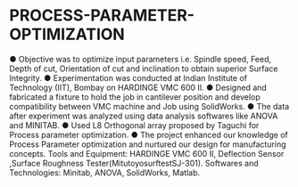 # PROCESS-PARAMETER-OPTIMIZATION
● Objective was to optimize input parameters i.e. Spindle speed, Feed, Depth of cut, Orientation of cut and inclination to obtain superior Surface Integrity. ● Experimentation was conducted at Indian Institute of Technology (IIT), Bombay on HARDINGE VMC 600 II. ● Designed and fabricated a fixture to hold the job in cantilever position and develop compatibility between VMC machine and Job using SolidWorks. ● The data after experiment was analyzed using data analysis softwares like ANOVA and MINITAB. ● Used L8 Orthogonal array proposed by Taguchi for Process parameter optimization.  ● The project enhanced our knowledge of Process Parameter optimization and nurtured our design for manufacturing concepts.  Tools and Equipment: HARDINGE VMC 600 II, Deflection Sensor ,Surface Roughness Tester(MitutoyosurftestSJ-301).  Softwares and Technologies: Minitab, ANOVA, SolidWorks, Matlab.
